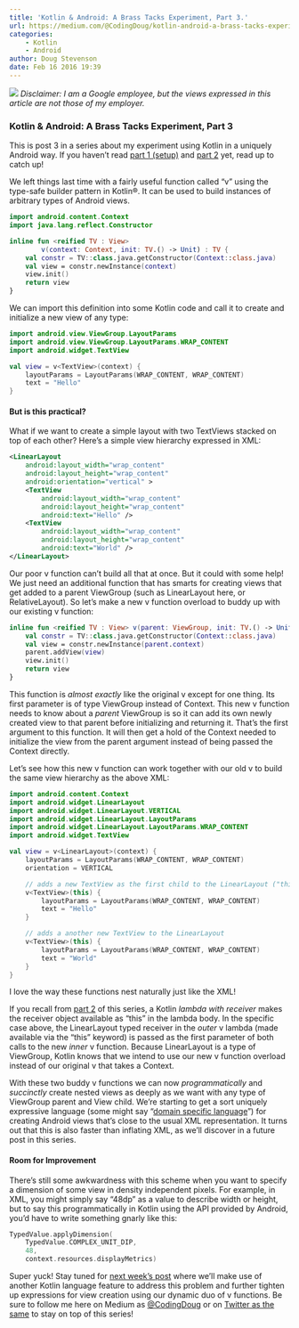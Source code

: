 ```yaml
---
title: 'Kotlin & Android: A Brass Tacks Experiment, Part 3.'
url: https://medium.com/@CodingDoug/kotlin-android-a-brass-tacks-experiment-part-3-84e65d567a37#.lgtyczp3h
categories:
    - Kotlin
    - Android
author: Doug Stevenson
date: Feb 16 2016 19:39
---
```

![](https://d262ilb51hltx0.cloudfront.net/max/800/1*UN-S8ELMC2kpHf4tJKfbLQ.png)
_Disclaimer: I am a Google employee, but the views expressed in this article are not those of my employer._

### Kotlin & Android: A Brass Tacks Experiment, Part 3

This is post 3 in a series about my experiment using Kotlin in a uniquely Android way. If you haven’t read [part 1 (setup)](https://medium.com/p/kotlin-android-a-brass-tacks-experiment-part-1-3e5028491bcc) and [part 2](https://medium.com/p/kotlin-android-a-brass-tacks-experiment-part-2-c67661cfdf5f) yet, read up to catch up!

We left things last time with a fairly useful function called “v” using the type-safe builder pattern in Kotlin®. It can be used to build instances of arbitrary types of Android views.

```kotlin
import android.content.Context
import java.lang.reflect.Constructor

inline fun <reified TV : View>
        v(context: Context, init: TV.() -> Unit) : TV {
    val constr = TV::class.java.getConstructor(Context::class.java)
    val view = constr.newInstance(context)
    view.init()
    return view
}
```

We can import this definition into some Kotlin code and call it to create and initialize a new view of any type:

```kotlin
import android.view.ViewGroup.LayoutParams
import android.view.ViewGroup.LayoutParams.WRAP_CONTENT
import android.widget.TextView

val view = v<TextView>(context) {
    layoutParams = LayoutParams(WRAP_CONTENT, WRAP_CONTENT)
    text = "Hello"
}
```

#### But is this practical?

What if we want to create a simple layout with two TextViews stacked on top of each other? Here’s a simple view hierarchy expressed in XML:

```xml
<LinearLayout
    android:layout_width="wrap_content"
    android:layout_height="wrap_content"
    android:orientation="vertical" >
    <TextView
        android:layout_width="wrap_content"
        android:layout_height="wrap_content"
        android:text="Hello" />
    <TextView
        android:layout_width="wrap_content"
        android:layout_height="wrap_content"
        android:text="World" />
</LinearLayout>

```

Our poor v function can’t build all that at once. But it could with some help! We just need an additional function that has smarts for creating views that get added to a parent ViewGroup (such as LinearLayout here, or RelativeLayout). So let’s make a new v function overload to buddy up with our existing v function:

```kotlin
inline fun <reified TV : View> v(parent: ViewGroup, init: TV.() -> Unit) : TV {
    val constr = TV::class.java.getConstructor(Context::class.java)
    val view = constr.newInstance(parent.context)
    parent.addView(view)
    view.init()
    return view
}
```

This function is _almost exactly_ like the original v except for one thing. Its first parameter is of type ViewGroup instead of Context. This new v function needs to know about a _parent_ ViewGroup is so it can add its own newly created view to that parent before initializing and returning it. That’s the first argument to this function. It will then get a hold of the Context needed to initialize the view from the parent argument instead of being passed the Context directly.

Let’s see how this new v function can work together with our old v to build the same view hierarchy as the above XML:

```kotlin
import android.content.Context
import android.widget.LinearLayout
import android.widget.LinearLayout.VERTICAL
import android.widget.LinearLayout.LayoutParams
import android.widget.LinearLayout.LayoutParams.WRAP_CONTENT
import android.widget.TextView

val view = v<LinearLayout>(context) {
    layoutParams = LayoutParams(WRAP_CONTENT, WRAP_CONTENT)
    orientation = VERTICAL

    // adds a new TextView as the first child to the LinearLayout ("this")
    v<TextView>(this) {
        layoutParams = LayoutParams(WRAP_CONTENT, WRAP_CONTENT)
        text = "Hello"
    }

    // adds a another new TextView to the LinearLayout
    v<TextView>(this) {
        layoutParams = LayoutParams(WRAP_CONTENT, WRAP_CONTENT)
        text = "World"
    }
}
```

I love the way these functions nest naturally just like the XML!

If you recall from [part 2](https://medium.com/p/kotlin-android-a-brass-tacks-experiment-part-2-c67661cfdf5f) of this series, a Kotlin _lambda with receiver_ makes the receiver object available as “this” in the lambda body. In the specific case above, the LinearLayout typed receiver in the _outer_ v lambda (made available via the “this” keyword) is passed as the first parameter of both calls to the new _inner_ v function. Because LinearLayout is a type of ViewGroup, Kotlin knows that we intend to use our new v function overload instead of our original v that takes a Context.

With these two buddy v functions we can now _programmatically_ and _succinctly_ create nested views as deeply as we want with any type of ViewGroup parent and View child. We’re starting to get a sort uniquely expressive language (some might say “[domain specific language](https://en.wikipedia.org/wiki/Domain-specific_language)”) for creating Android views that’s close to the usual XML representation. It turns out that this is also faster than inflating XML, as we’ll discover in a future post in this series.

#### Room for Improvement

There’s still some awkwardness with this scheme when you want to specify a dimension of some view in density independent pixels. For example, in XML, you might simply say “48dp” as a value to describe width or height, but to say this programmatically in Kotlin using the API provided by Android, you’d have to write something gnarly like this:

```kotlin
TypedValue.applyDimension(
    TypedValue.COMPLEX_UNIT_DIP,
    48,
    context.resources.displayMetrics)
```

Super yuck! Stay tuned for [next week’s post](https://medium.com/@CodingDoug/kotlin-android-a-brass-tacks-experiment-part-4-4b7b501fa457) where we’ll make use of another Kotlin language feature to address this problem and further tighten up expressions for view creation using our dynamic duo of v functions. Be sure to follow me here on Medium as [@CodingDoug](https://medium.com/@CodingDoug) or on [Twitter as the same](https://twitter.com/CodingDoug) to stay on top of this series!
